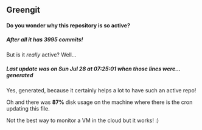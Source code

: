 ## Greengit

#### Do you wonder why this repository is so active?

##### After all it has 3995 commits!

But is it *really* active? Well...

##### Last update was on Sun Jul 28 at 07:25:01 when those lines were... generated

Yes, generated, because it certainly helps a lot to have such an active repo!

Oh and there was **87%** disk usage on the machine
where there is the cron updating this file.

Not the best way to monitor a VM in the cloud but it works! :)
